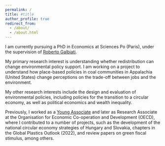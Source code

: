 ```yaml
---
permalink: /
title: #title
author_profile: true
redirect_from: 
  - /about/
  - /about.html
---
```


I am currently pursuing a PhD in Economics at Sciences Po (Paris), under the supervision of [Roberto Galbiati](https://sites.google.com/view/galbiatir1/).

My primary research interest is understanding whether redistribution can change environmental policy support. I am working on a project to understand how place-based policies in coal communities in Appalachia (United States) change perceptions on the trade-off between jobs and the environment.

My other research interests include the design and evaluation of environmental policies, including policies for the transition to a circular economy, as well as political economics and wealth inequality.

Previously, I worked as a [Young Associate](https://www.oecd.org/en/about/careers/young-associates.html) and later as Research Associate at the Organisation for Economic Co-operation and Development (OECD), where I contributed to a number of projects, such as the development of the national circular economy strategies of Hungary and Slovakia, chapters in the Global Plastics Outlook (2022), and review papers on green fiscal stimulus, among others.
